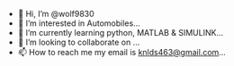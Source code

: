 - 👋 Hi, I’m @wolf9830
- 👀 I’m interested in Automobiles...
- 🌱 I’m currently learning python, MATLAB & SIMULINK...
- 💞️ I’m looking to collaborate on ...
- 📫 How to reach me my email is knlds463@gmail.com...

<!---
wolf9830/wolf9830 is a ✨ special ✨ repository because its `README.md` (this file) appears on your GitHub profile.
You can click the Preview link to take a look at your changes.
--->
